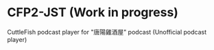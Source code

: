 # CFP2-JST (Work in progress)
CuttleFish podcast player for "唐陽雞酒屋" podcast (Unofficial podcast player)
